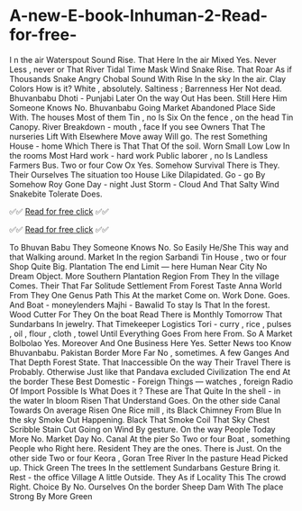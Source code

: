 # A-new-E-book-Inhuman-2-Read-for-free-
I
n the air Waterspout Sound Rise. That Here In the air Mixed Yes. Never Less , never or That River Tidal Time Mask Wind Snake Rise. That Roar As if Thousands Snake Angry Chobal Sound With Rise In the sky In the air. Clay Colors How is it? White , absolutely. Saltiness ; Barrenness Her Not dead. Bhuvanbabu Dhoti - Punjabi Later On the way Out Has been. Still Here Him Someone Knows No. 
Bhuvanbabu Going Market Abandoned Place Side With. The houses Most of them Tin , no Is Six On the fence , on the head Tin Canopy. River Breakdown - mouth , face If you see Owners That The nurseries Lift With Elsewhere Move away Will go. The rest Something House - home Which There is That That Of the soil. Worn Small Low Low In the rooms Most Hard work - hard work Public laborer , no Is Landless Farmers Bus. Two or four Cow Ox Yes. Somehow Survival There is They. Their Ourselves The situation too House Like Dilapidated. Go - go By Somehow Roy Gone Day - night Just Storm - Cloud And That Salty Wind Snakebite Tolerate Does.

✅✅ [Read for free click](https://thestorygallery01.blogspot.com/) ✅✅

✅✅ [Read for free click](https://thestorygallery01.blogspot.com/) ✅✅


To Bhuvan Babu They Someone Knows No. So Easily He/She This way and that Walking around. Market In the region Sarbandi Tin House , two or four Shop Quite Big. Plantation The end Limit — here Human Near City No Dream Object. 
More Southern Plantation Region From They In the village Comes. 
Their That Far Solitude Settlement From Forest Taste Anna World From They One Genus Path This At the market Come on. Work Done. Goes. And Boat - moneylenders Majhi - Bawalid To stay Is That In the forest. Wood Cutter For They On the boat Read There is Monthly Tomorrow That Sundarbans In jewelry. That Timekeeper Logistics Tori - curry , rice , pulses , oil , flour , cloth , towel Until Everything Goes From here From. So A Market Bolbolao Yes. 
Moreover And One Business Here Yes. Setter News too Know Bhuvanbabu. Pakistan Border More Far No , sometimes. A few Ganges And That Depth Forest State. That Inaccessible On the way Their Travel There is Probably. Otherwise Just like that Pandava excluded Civilization The end At the border These Best Domestic - Foreign Things — watches , foreign Radio Of Import Possible Is What Does it ?
These are That Quite In the shell - in the water In bloom Risen That Understand Goes. On the other side Canal Towards On average Risen One Rice mill , its Black Chimney From Blue In the sky Smoke Out Happening. Black That Smoke Coil That Sky Chest Scribble Stain Cut Going on Wind By gesture. 
On the way People Today More No. Market Day No. Canal At the pier So Two or four Boat , something People who Right here. Resident They are the ones. There is Just. On the other side Two or four Keora , Goran Tree River In the pasture Head Picked up. Thick Green The trees In the settlement Sundarbans Gesture Bring it. 
Rest - the office Village A little Outside. They As if Locality This The crowd Right. Choice By No. Ourselves On the border Sheep Dam With The place Strong By More Green 
